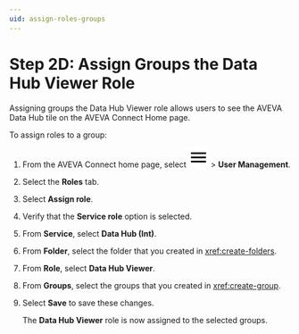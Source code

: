 ```yaml
---
uid: assign-roles-groups
---
```


# Step 2D: Assign Groups the Data Hub Viewer Role

Assigning groups the Data Hub Viewer role allows users to see the AVEVA Data Hub tile on the AVEVA Connect Home page.

To assign roles to a group:

1. From the AVEVA Connect home page, select ![menu](../../../../../_icons/default/menu.svg) > **User Management**.

1. Select the **Roles** tab.

1. Select **Assign role**.

1. Verify that the **Service role** option is selected.

1. From **Service**, select **Data Hub (Int)**.

1. From **Folder**, select the folder that you created in <xref:create-folders>.

1. From **Role**, select **Data Hub Viewer**.

1. From **Groups**, select the groups that you created in <xref:create-group>.

1. Select **Save** to save these changes.

   The **Data Hub Viewer** role is now assigned to the selected groups.
